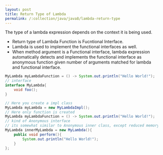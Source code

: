 ```yaml
---
layout: post
title: Return Type of Lambda
permalink: /:collection/java/java8/lambda-return-type
---
```


The type of a lambda expression depends on the context it is being used.
- Return type of Lambda Function is Fucntional Interface.
- Lambda is used to implement the functional interfaces as well.
- When method argument is a Functional interface, lambda expression automatically detects and implements the functional interface as anonymous function given number of arguments matched for lambda and functional interface.

```java
MyLambda myLambdaFunction = () -> System.out.println("Hello World!");
// interface
interface MyLambda{
    void foo();
}
```
```java
// Here you create a impl class
MyLambda myLambda = new MyLambdaImpl();
// Here only function is created
MyLambda myLambdaFunction = () -> System.out.println("Hello World!");
// kind of Anonymous interface
// its somewhat similar to Anonymous inner class, except reduced memory footprint in jar
MyLambda innerMyLambda = new MyLambda(){
    public void perform(){
        System.out.println("Hello World!");
    }
};
```
